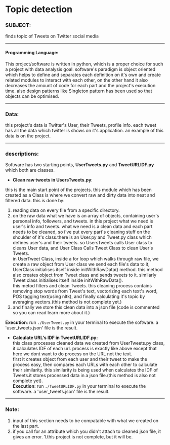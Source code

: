 # Topic detection

### SUBJECT:
finds topic of Tweets on Twitter social media

---

#### Programming Language:
This project/software is written in python, which is a proper choice for such a project with data analysis goal. software's paradigm is object oriented which helps to define and separates each definition on it's own and create related modules to interact with each other, on the other hand it also decreases the amount of code for each part and the project's execution time. also design patterns like Singleton pattern has been used so that objects can be optimised.

---

### Data:
this project's data is Twitter's User, their Tweets, profile info. each tweet has all the data which twitter is shows on it's application. an example of this data is on the project.

---

### descriptions:
Software has two starting points, **UserTweets.py** and **TweetURLIDF.py** which both are classes.

- **Clean raw tweets in UsersTweets.py**:    

 this is the main start point of the projects. this module which has been created as a Class is where we convert raw and dirty data into neat and filtered data. this is done by:
 1. reading data on every file from a specific directory.    
 2. on the raw data what we have is an array of objects, containing user's personal info, followers, and tweets. in this project what we need is user's info and tweets.
what we need is a clean data and each part needs to be cleaned, so i've put every part's cleaning stuff on the shoulder of it's class.there is an User.py and Tweet.py class which defines user's and their tweets. so UsersTweets calls User class to cleans User data, and User Class Calls Tweet Class to clean User's Tweets.    
in UserTweet Class, inside a for loop which walks through raw file, we create a raw object from User class we send each file's data to it, UserClass initialises itself inside initWithRawData() method. this method also creates object from Tweet class and sends tweets to it. similarly Tweet class initialises itself inside initWithRawData().    
this metod filters and clean Tweets. this cleaning process contains removing stop words from Tweet's text, vectorizing each text's word, POS tagging text(using nltk), and finally calculating it's topic by averaging vectors.(this method is not complete yet.)
 3. and finally we store this clean data into a json file (code is commented so you can read learn more about it.)     

  **Execution**:
  run `./UserTweet.py` in your terminal to execute the software. a 'user_tweets.json' file is the result.

- **Calculate URL's IDF in TweetURLIDF.py:**    
this class processes cleaned data we created from UserTweets.py class, it calculates IDF of each url. process is exactly like above except that here we dont want to do process on the URL not the text.    
first it creates object from each user and their tweet to make the process easy, then compares each URLs with each other to calculate their similarity. this similarity is being used when calculates the IDF of Tweets.it stores processed data in a json file.(this method is also not complete yet).   
  **Execution**:
  run `./TweetURLIDF.py` in your terminal to execute the software. a 'user_tweets.json' file is the result.

---
### Note:
1. input of this section needs to be compatable with what we created on the last part.    
1. if you call for an attribute which you didn't attach to cleaned json file, it gives an error.
1.this project is not complete, but it will be.
